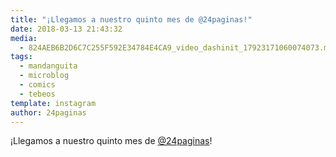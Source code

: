 ```yaml
---
title: "¡Llegamos a nuestro quinto mes de @24paginas!"
date: 2018-03-13 21:43:32
media: 
  - 824AEB6B2D6C7C255F592E34784E4CA9_video_dashinit_17923171060074073.mp4
tags: 
  - mandanguita
  - microblog
  - comics
  - tebeos
template: instagram
author: 24paginas
---
```


¡Llegamos a nuestro quinto mes de [@24paginas](https://instagram.com/24paginas)!
